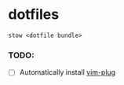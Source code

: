 # dotfiles

```
stow <dotfile bundle>
```

### TODO:
- [ ] Automatically install [vim-plug](https://github.com/junegunn/vim-plug)
